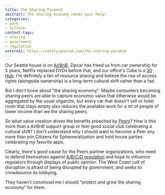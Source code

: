 ```yaml
---
title: The Sharing Pyramid
abstract: The sharing economy needs your help!
categories:
- work
- culture
content-tags:
- sharing
- government
- regulation
external: https://safelyignored.com/the-sharing-pyramid
---
```


Our Seattle house is on [AirBnB](https://www.airbnb.com/rooms/872152), Zipcar has freed us from car ownership for 5 years, Netflix replaced DVDs before that, and our office's Cube is a [3D Hub](http://www.3dhubs.com/amsterdam/hubs/artificial). I'm definitely a fan of resource sharing and believe the rise of access rights (alongside ownership) is a long-term cultural shift rather than a fad.

But I don't know about "the sharing economy". Maybe consumers becoming sharing peers are able to capture economic value that otherwise would be aggregated by the usual oligarchs, but every car that doesn't sell or hotel room that stays empty also reduces the available work for a lot of people of lower income than we the sharing peers.

So what value creation drives the benefits preached by [Peers](http://www.peers.org/)? How is this more than a AirBnB support group or feel-good social club celebrating a cultural shift? I don't understand why I should want to become a Peer any more than join Citizens for Ephemeralization and hold house parties celebrating my favorite apps.

Clearly, there's good cause for the Peers partner organizations, who need to defend themselves against [A/B/C/D regulation](http://d396qusza40orc.cloudfront.net/startup/lecture_slides/lecture11-regulation-disruption-technologies-2013.pdf) and hope to influence regulators through displays of public opinion. The West Coast cult of disruption is afraid of being disrupted by government, and seeks to crowdsource its lobbying.

They haven't convinced me I should "protect and grow the sharing economy" for them.
